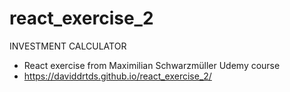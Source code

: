 # react_exercise_2
INVESTMENT CALCULATOR
- React exercise from Maximilian Schwarzmüller Udemy course
- https://daviddrtds.github.io/react_exercise_2/
